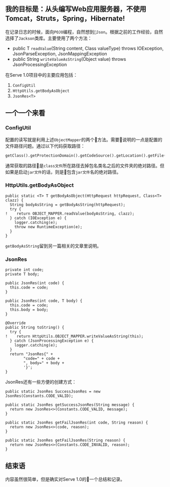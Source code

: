 

我的目标是：__从头编写Web应用服务器，不使用Tomcat，Struts，Spring，Hibernate!__
---

在记录日志的时候，面向`POJO`编程，自然想到`Json`。根据之前的工作经验，自然选择了`Jackson`类库。主要使用了两个方法：

* public <T> T `readValue`(String content, Class<T> valueType) throws IOException, JsonParseException, JsonMappingException
* public String `writeValueAsString`(Object value) throws JsonProcessingException

在Serve 1.0项目中的主要应用包括：

1. `ConfigUtil`
2. `HttpUtils.getBodyAsObject`
3. `JsonRes<T>`

一个一个来看
---

### ConfigUtil

配置的读写就是利用上述`ObjectMapper`的两个方法。需要说明的一点是配置的文件路径问题。通过以下代码获取路径：

```
getClass().getProtectionDomain().getCodeSource().getLocation().getFile()
```

通常获取的路径是`class文件`所在路径去掉包名类名之后的文件夹的绝对路径。但如果是启动`jar文件`的话，则是包含`jar文件`名的绝对路径。

### HttpUtils.getBodyAsObject

```
public static <T> T getBodyAsObject(HttpRequest httpRequest, Class<T> clazz) {
  String bodyAsString = getBodyAsString(httpRequest);
  try {
!    return OBJECT_MAPPER.readValue(bodyAsString, clazz);
  } catch (IOException e) {
    logger.catching(e);
    throw new RuntimeException(e);
  }
}
```

`getBodyAsString`留到另一篇相关的文章里说明。

### JsonRes<T>

```
private int code;
private T body;

public JsonRes(int code) {
  this.code = code;
}

public JsonRes(int code, T body) {
  this.code = code;
  this.body = body;
}

@Override
public String toString() {
  try {
!    return HttpUtils.OBJECT_MAPPER.writeValueAsString(this);
  } catch (JsonProcessingException e) {
    logger.catching(e);
  }
  return "JsonRes{" +
        "code=" + code +
        ", body=" + body +
        '}';
}
```

JsonRes还有一些方便的创建方式：

```
public static JsonRes SuccessJsonRes = new JsonRes(Constants.CODE_VALID);

public static JsonRes getSuccessJsonRes(String message) {
  return new JsonRes<>(Constants.CODE_VALID, message);
}

public static JsonRes getFailJsonRes(int code, String reason) {
  return new JsonRes<>(code, reason);
}

public static JsonRes getFailJsonRes(String reason) {
  return new JsonRes<>(Constants.CODE_INVALID, reason);
}
```

结束语
---

内容虽然很简单，但是确实对Serve 1.0的一个总结和记录。